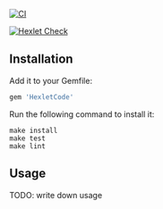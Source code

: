 [![CI](https://github.com/dmitry-tkachuk/rails-project-63/actions/workflows/main.yml/badge.svg)](https://github.com/dmitry-tkachuk/rails-project-63/actions/workflows/main.yml)

[![Hexlet Check](https://github.com/dmitry-tkachuk/rails-project-63/actions/workflows/hexlet_check.yml/badge.svg)](https://github.com/dmitry-tkachuk/rails-project-63/actions/workflows/hexlet_check.yml)

## Installation

Add it to your Gemfile:

```ruby
gem 'HexletCode'
```

Run the following command to install it:

```console
make install
make test
make lint
```

## Usage
TODO: write down usage
